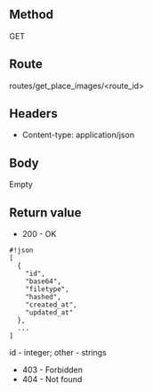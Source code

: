 ## Method ##

GET

## Route ##

routes/get_place_images/<route_id>

## Headers ##

* Content-type: application/json

## Body ##

Empty

## Return value ##

* 200 - OK

```
#!json
[
  {
    "id",
    "base64",
    "filetype",
    "hashed",
    "created_at",
    "updated_at"
  },
  ...
]

```   

id - integer; other - strings

* 403 - Forbidden
* 404 - Not found